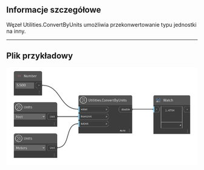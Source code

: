 ## Informacje szczegółowe
Węzeł Utilities.ConvertByUnits umożliwia przekonwertowanie typu jednostki na inny.
___
## Plik przykładowy

![Utilities.ConvertByUnits](./DynamoUnits.Utilities.ConvertByUnits_img.png)
